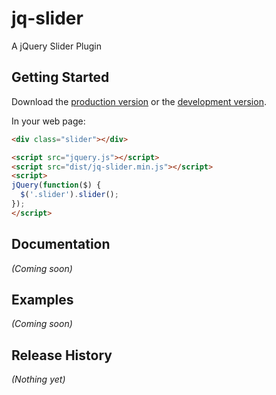 # jq-slider

A jQuery Slider Plugin

## Getting Started

Download the [production version][min] or the [development version][max].

[min]: https://raw.github.com/toruta39/jq-slider/master/dist/jq-slider.min.js
[max]: https://raw.github.com/toruta39/jq-slider/master/dist/jq-slider.js

In your web page:

```html
<div class="slider"></div>

<script src="jquery.js"></script>
<script src="dist/jq-slider.min.js"></script>
<script>
jQuery(function($) {
  $('.slider').slider();
});
</script>
```

## Documentation
_(Coming soon)_

## Examples
_(Coming soon)_

## Release History
_(Nothing yet)_
